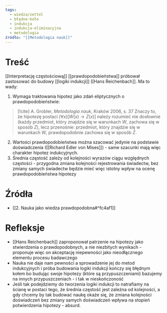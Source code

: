 ```yaml
---
tags:
  - wiedza/zettel
  - błędne-koło
  - indukcja
  - indukcja-eliminacyjna
  - metodologia
źródło: "[[Metodologia nauk]]"
---
```

# Treść
[[Interpretację częstościową]] [[prawdopodobieństwa]] próbował zastosować do budowy [[logiki indukcji]] [[Hans Reichenbach]]. Ma to wady:
1. Wymaga traktowania hipotez jako zdań eliptycznych o prawdopodobieństwie:
> [!cite] A. Grobler, *Metodologia nauk*, Kraków 2006, s. 37
> Znaczy to, że hipotezę postaci $(\forall x)[W(x) \to Z(x)]$  należy rozumieć nie dosłownie (każdy przedmiot, który znajdzie się w warunkach $W$, zachowa się w sposób $Z$), lecz przenośnie: przedmiot, który znajdzie się w warunkach $W$, prawdopodobnie zachowa się w sposób $Z$.
2. Wartości prawdopodobieństwa można szacować jedynie na podstawie doświadczenia ([[Richard Edler von Mises]]) - same szacunki mają więc charakter hipotez indukcyjnych.
3. Średnia częstość zależy od kolejności wyrazów ciągu względnych częstości - przygodna zmiana kolejności rejestrowania świadectw, bez zmiany samych świadectw będzie mieć więc istotny wpływ na ocenę prawdopodobieństwa hipotezy

# Źródła
- [[2. Nauka jako wiedza prawdopodobna#^fc4af1]]

# Refleksje
- [[Hans Reichenbach]] zaproponował patrzenie na hipotezy jako stwierdzenia o prawdopodobnych, a nie niezbitych wynikach - proponuje więc on akceptację niepewności jako nieodłącznego elementu procesu badawczego
- Nauka nie daje nam pewności a sprowadzenie jej do metod indukcyjnych i próba budowania logiki indukcji kończy się błędnym kołem bo budując swoje hipotezy (które są przypuszczeniami) bazujemy na innych przypuszczeniach - i tak w nieskończoność
- Jeśli tak podejdziemy do tworzenia logiki indukcji to natrafiamy na ścianę w postaci tego, że średnia częstość jest zależna od kolejności, a gdy chcemy by tak budować naukę okaże się, że zmiana kolejności doświadczeń bez zmiany samych doświadczeń wpływa na stopień potwierdzenia hipotezy - absurd.